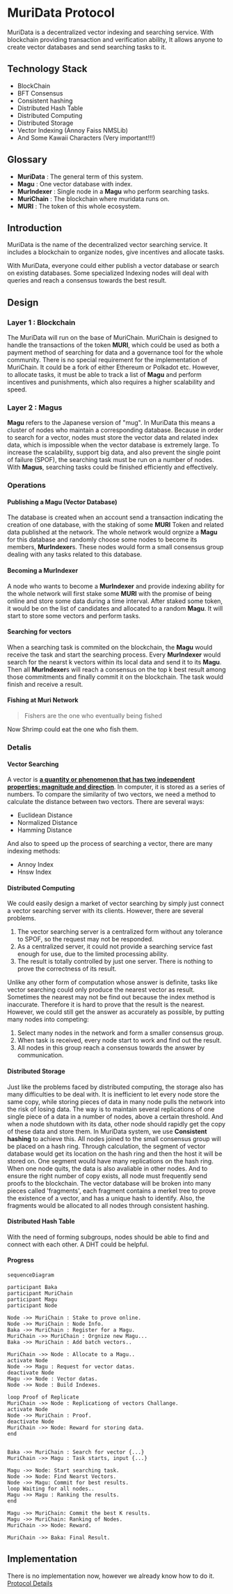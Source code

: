 # MuriData Protocol

MuriData is a decentralized vector indexing and searching service. With blockchain providing transaction and verification ability, It allows anyone to create vector databases and send searching tasks to it.

## Technology Stack
- BlockChain
- BFT Consensus
- Consistent hashing
- Distributed Hash Table
- Distributed Computing
- Distributed Storage
- Vector Indexing (Annoy Faiss NMSLib)
- And Some Kawaii Characters (Very important!!!)

## Glossary
- **MuriData** : The general term of this system.
- **Magu** : One vector database with index.
- **MurIndexer** : Single node in a **Magu** who perform searching tasks.
- **MuriChain** : The blockchain where muridata runs on.
- **MURI** : The token of this whole ecosystem.

## Introduction
MuriData is the name of the decentralized vector searching service. It includes a blockchain to organize nodes, give incentives and allocate tasks.

With MuriData, everyone could either publish a vector database or search on existing databases. Some specialized Indexing nodes will deal with queries and reach a consensus towards the best result.


## Design

### Layer 1 : Blockchain
The MuriData will run on the base of MuriChain.
MuriChain is designed to handle the transactions of the token **MURI**, which could be used as both a payment method of searching for data and a governance tool for the whole community.
There is no special requirement for the implementation of MuriChain. It could be a fork of either Ethereum or Polkadot etc. However, to allocate tasks, it must be able to track a list of **Magu** and perform incentives and punishments, which also requires a higher scalability and speed.

### Layer 2 : Magus
**Magu** refers to the Japanese version of "mug". In MuriData this means a cluster of nodes who maintain a corresponding database. Because in order to search for a vector, nodes must store the vector data and related index data, which is impossible when the vector database is extremely large. To increase the scalability, support big data, and also prevent the single point of failure (SPOF), the searching task must be run on a number of nodes. With **Magus**, searching tasks could be finished efficiently and effectively.

### Operations

#### Publishing a Magu (Vector Database)
The database is created when an account send a transaction indicating the creation of one database, with the staking of some **MURI** Token and related data published at the network. The whole network would orgnize a **Magu** for this database and randomly choose some nodes to become its members, **MurIndexer**s. These nodes would form a small consensus group dealing with any tasks related to this database.

#### Becoming a MurIndexer
A node who wants to become a **MurIndexer** and provide indexing ability for the whole network will first stake some **MURI** with the promise of being online and store some data during a time interval. After staked some token, it would be on the list of candidates and allocated to a random **Magu**. It will start to store some vectors and perform tasks.

#### Searching for vectors
When a searching task is commited on the blockchain, the **Magu** would receive the task and start the searching process. Every **MurIndexer** would search for the nearst k vectors within its local data and send it to its **Magu**. Then all **MurIndexer**s will reach a consensus on the top k best result among those commitments and finally commit it on the blockchain. The task would finish and receive a result.

#### Fishing at Muri Network

> Fishers are the one who eventually being fished

Now Shrimp could eat the one who fish them. 

### Detalis

#### Vector Searching
A vector is [**a quantity or phenomenon that has two independent properties: magnitude and direction**](https://whatis.techtarget.com/definition/vector). In computer, it is stored as a series of numbers. 
To compare the similarity of two vectors, we need a method to calculate the distance between two vectors. There are several ways:
- Euclidean Distance
- Normalized Distance
- Hamming Distance

And also to speed up the process of searching a vector, there are many indexing methods:

- Annoy Index
- Hnsw Index

#### Distributed Computing
We could easily design a market of vector searching by simply just connect a vector searching server with its clients. However, there are several problems.

1. The vector searching server is a centralized form without any tolerance to SPOF, so the request may not be responded.
2. As a centralized server, it could not provide a searching service fast enough for use, due to the limited processing ability.
3. The result is totally controlled by just one server. There is nothing to prove the correctness of its result.

Unlike any other form of computation whose answer is definite, tasks like vector searching could only produce the nearest vector as result. Sometimes the nearest may not be find out because the index method is inaccurate. Therefore it is hard to prove that the result is the nearest. However, we could still get the answer as accurately as possible, by putting many nodes into competing:

1. Select many nodes in the network and form a smaller consensus group.
2. When task is received, every node start to work and find out the result.
3. All nodes in this group reach a consensus towards the answer by communication.

#### Distributed Storage
Just like the problems faced by distributed computing, the storage also has many difficulties to be deal with. It is inefficient to let every node store the same copy, while storing pieces of data in many node pulls the network into the risk of losing data. The way is to maintain several replications of one single piece of a data in a number of nodes, above a certain threshold. And when a node shutdown with its data, other node should rapidly get the copy of these data and store them. In MuriData system, we use **Consistent hashing** to achieve this.
All nodes joined to the small consensus group will be placed on a hash ring. Through calculation, the segment of vector database would get its location on the hash ring and then the host it will be stored on. One segment would have many replications on the hash ring. When one node quits, the data is also avaliable in other nodes. And to ensure the right number of copy exists, all node must frequently send proofs to the blockchain.
The vector database will be broken into many pieces called 'fragments', each fragment contains a merkel tree to prove the existence of a vector, and has a unique hash to identify. Also, the fragments would be allocated to all nodes through consistent hashing.

#### Distributed Hash Table
With the need of forming subgroups, nodes should be able to find and connect with each other. A DHT could be helpful.

#### Progress
```mermaid
sequenceDiagram

participant Baka
participant MuriChain
participant Magu
participant Node

Node ->> MuriChain : Stake to prove online.
Node ->> MuriChain : Node Info.
Baka ->> MuriChain : Register for a Magu.
MuriChain ->> MuriChain : Orgnize new Magu...
Baka ->> MuriChain : Add batch vectors..

MuriChain ->> Node : Allocate to a Magu..
activate Node
Node ->> Magu : Request for vector datas.
deactivate Node
Magu ->> Node : Vector datas.
Node ->> Node : Build Indexes.

loop Proof of Replicate
MuriChain ->> Node : Replicationg of vectors Challange.
activate Node
Node ->> MuriChain : Proof.
deactivate Node
MuriChain ->> Node: Reward for storing data.
end


Baka ->> MuriChain : Search for vector {...}
MuriChain ->> Magu : Task starts, input {...}

Magu ->> Node: Start searching task.
Node ->> Node: Find Nearst Vectors.
Node ->> Magu: Commit for best results.
loop Waiting for all nodes..
Magu ->> Magu : Ranking the results.
end

Magu ->> MuriChain: Commit the best K results.
Magu ->> MuriChain: Ranking of Nodes.
MuriChain ->> Node: Reward.

MuriChain ->> Baka: Final Result.
```

## Implementation
There is no implementation now, however we already know how to do it.
[Protocol Details](Details.md)